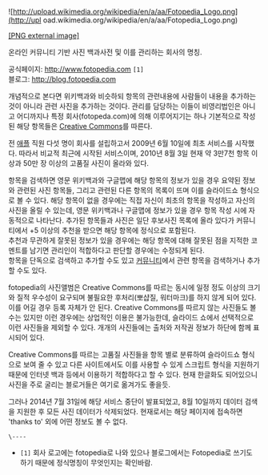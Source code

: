 ![http://upload.wikimedia.org/wikipedia/en/a/aa/Fotopedia_Logo.png](http://upl
oad.wikimedia.org/wikipedia/en/a/aa/Fotopedia_Logo.png)

[[PNG external
image]](http://upload.wikimedia.org/wikipedia/en/a/aa/Fotopedia_Logo.png)

온라인 커뮤니티 기반 사진 백과사전 및 이를 관리하는 회사의 명칭.

공식페이지: <http://www.fotopedia.com> `[1]`  
블로그: <http://blog.fotopedia.com>

개념적으로 본다면 위키백과와 비슷하되 항목의 관련내용에 사람들이 내용을 추가하는 것이 아니라 관련 사진을 추가하는 것이다. 관리를 담당하는
이들이 비영리법인은 아니고 어디까지나 특정 회사(fotopeda.com)에 의해 이루어지기는 하나 기본적으로 작성된 해당 항목들은
[Creative Commons](CC#s-6.md)를 따른다.

전 [애플](%EC%95%A0%ED%94%8C.md) 직원 다섯 명이 회사를 설립하고서 2009년 6월 10일에 최초 서비스를
시작했다. 따라서 비교적 최근에 시작된 서비스이며, 2010년 8월 3일 현재 약 3만7천 항목 이상과 50만 장 이상의 고품질 사진이
올라와 있다.

항목을 검색하면 영문 위키백과와 구글맵에 해당 항목의 정보가 있을 경우 요약된 정보와 관련된 사진 항목들, 그리고 관련된 다른 항목의 목록이
뜨며 이를 슬라이드쇼 형식으로 볼 수 있다. 해당 항목이 없을 경우에는 직접 자신이 최초의 항목을 작성하고 자신의 사진을 올릴 수 있는데,
영문 위키백과나 구글맵에 정보가 있을 경우 항목 작성 시에 자동적으로 나타난다. 추가된 항목들과 사진은 일단 후보사진 목록에 올라 있다가
커뮤니티에서 +5 이상의 추천을 받으면 해당 항목에 정식으로 포함된다.  
추천과 무관하게 잘못된 정보가 있을 경우에는 해당 항목에 대해 잘못된 점을 지적한 코멘트를 남기면 관리인이 적합하다고 판단할 경우에는
수정되게 된다.  
항목을 단독으로 검색하고 추가할 수도 있고 [커뮤니티](http://www.fotopedia.com/community)에서 관련 항목을
검색하거나 추가할 수도 있다.

fotopedia의 사진앨범은 Creative Commons를 따르는 동시에 일정 정도 이상의 크기와 질적 우수성이 요구되며 불필요한
후처리(뽀샵질, 워터마크)를 하지 않게 되어 있다. 이를 어길 경우 등록 자체가 안 된다. Creative Commons를 따르지 않는
사진들도 볼 수는 있지만 이런 경우에는 상업적인 이용은 불가능한데, 슬라이드 쇼에서 선택적으로 이런 사진들을 제외할 수 있다. 개개의
사진들에는 출처와 저작권 정보가 하단에 함께 표시되어 있다.

Creative Commons를 따르는 고품질 사진들을 항목 별로 분류하여 슬라이드쇼 형식으로 보여 줄 수 있고 다른 사이트에서도 이를
사용할 수 있게 스크립트 형식을 지원하기 때문에 인터넷 백과 등에서 이용하기 적합하다고 할 수 있다. 현재 한글화도 되어있으니 사진을 주로
굴리는 블로거들은 여기로 옮겨가도 좋을듯.

그러나 2014년 7월 31일에 해당 서비스 중단이 발표되었고, 8월 10일까지 데이터 검색을 지원한 후 모든 사진 데이터가 삭제되었다.
현재로서는 해당 페이지에 접속하면 'thanks to' 외에 어떤 정보도 볼 수 없다.

`\----`

  * `[1]` 회사 로고에는 fotopedia로 나와 있으나 블로그에서는 Fotopedia로 쓰기도 하기 때문에 정식명칭이 무엇인지는 확인바람.

